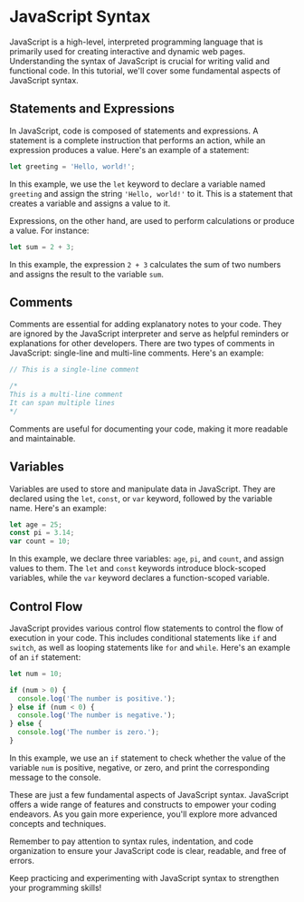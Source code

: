 # JavaScript Syntax

JavaScript is a high-level, interpreted programming language that is primarily used for creating interactive and dynamic web pages. Understanding the syntax of JavaScript is crucial for writing valid and functional code. In this tutorial, we'll cover some fundamental aspects of JavaScript syntax.

## Statements and Expressions

In JavaScript, code is composed of statements and expressions. A statement is a complete instruction that performs an action, while an expression produces a value. Here's an example of a statement:

```javascript
let greeting = 'Hello, world!';
```

In this example, we use the `let` keyword to declare a variable named `greeting` and assign the string `'Hello, world!'` to it. This is a statement that creates a variable and assigns a value to it.

Expressions, on the other hand, are used to perform calculations or produce a value. For instance:

```javascript
let sum = 2 + 3;
```

In this example, the expression `2 + 3` calculates the sum of two numbers and assigns the result to the variable `sum`.

## Comments

Comments are essential for adding explanatory notes to your code. They are ignored by the JavaScript interpreter and serve as helpful reminders or explanations for other developers. There are two types of comments in JavaScript: single-line and multi-line comments. Here's an example:

```javascript
// This is a single-line comment

/*
This is a multi-line comment
It can span multiple lines
*/
```

Comments are useful for documenting your code, making it more readable and maintainable.

## Variables

Variables are used to store and manipulate data in JavaScript. They are declared using the `let`, `const`, or `var` keyword, followed by the variable name. Here's an example:

```javascript
let age = 25;
const pi = 3.14;
var count = 10;
```

In this example, we declare three variables: `age`, `pi`, and `count`, and assign values to them. The `let` and `const` keywords introduce block-scoped variables, while the `var` keyword declares a function-scoped variable.

## Control Flow

JavaScript provides various control flow statements to control the flow of execution in your code. This includes conditional statements like `if` and `switch`, as well as looping statements like `for` and `while`. Here's an example of an `if` statement:

```javascript
let num = 10;

if (num > 0) {
  console.log('The number is positive.');
} else if (num < 0) {
  console.log('The number is negative.');
} else {
  console.log('The number is zero.');
}
```

In this example, we use an `if` statement to check whether the value of the variable `num` is positive, negative, or zero, and print the corresponding message to the console.

These are just a few fundamental aspects of JavaScript syntax. JavaScript offers a wide range of features and constructs to empower your coding endeavors. As you gain more experience, you'll explore more advanced concepts and techniques.

Remember to pay attention to syntax rules, indentation, and code organization to ensure your JavaScript code is clear, readable, and free of errors.

Keep practicing and experimenting with JavaScript syntax to strengthen your programming skills!
